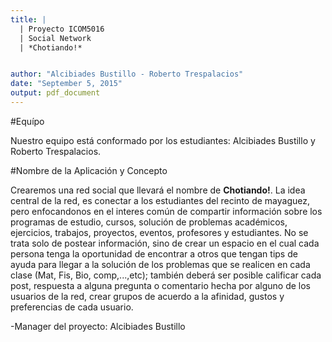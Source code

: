 ```yaml
---
title: | 
  | Proyecto ICOM5016 
  | Social Network 
  | *Chotiando!*


author: "Alcibiades Bustillo - Roberto Trespalacios"
date: "September 5, 2015"
output: pdf_document
---
```


#Equípo 

Nuestro equipo está conformado por los estudiantes: Alcibiades Bustillo y Roberto Trespalacios.

#Nombre de la Aplicación y Concepto

Crearemos una red social que llevará el nombre de **Chotiando!**. La idea central de la red, es conectar a los estudiantes del recinto de mayaguez, pero enfocandonos en el interes común de compartir información sobre los programas de estudio, cursos, solución de problemas académicos, ejercicios, trabajos, proyectos, eventos, profesores y estudiantes. No se trata solo de postear información, sino de crear un espacio en el cual cada persona tenga la oportunidad de encontrar a otros que tengan tips de ayuda para llegar a la solución de los problemas que se realicen en cada clase (Mat, Fis, Bio, comp,...,etc); también deberá ser posible calificar cada post, respuesta a alguna pregunta o comentario hecha por alguno de los usuarios de la red, crear grupos de acuerdo a la afinidad, gustos y preferencias de cada usuario.

-Manager del proyecto: Alcibiades Bustillo


